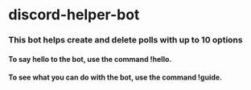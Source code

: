 # discord-helper-bot
<h3>This bot helps create and delete polls with up to 10 options</h3>
<h4>To say hello to the bot, use the command !hello.</h4>
<h4>To see what you can do with the bot, use the command !guide.</h4>
